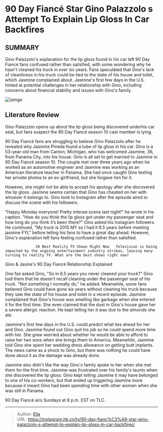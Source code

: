 # 90 Day Fiancé Star Gino Palazzolo s Attempt To Explain Lip Gloss In Car Backfires


## SUMMARY 



  Gino Palazzolo&#39;s explanation for the lip gloss found in his car left 90 Day Fiancé fans confused rather than satisfied, with some wondering why he hasn&#39;t cleaned his truck in over six years.   Fans speculated that Gino&#39;s lack of cleanliness in his truck could be tied to the state of his house and toilet, which Jasmine complained about.   Jasmine&#39;s first few days in the U.S. hinted at potential challenges in her relationship with Gino, including concerns about financial stability and issues with Gino&#39;s family.  

![iamge](https://static1.srcdn.com/wordpress/wp-content/uploads/2023/11/90-day-fianc-star-gino-palazzolo-s-attempt-to-explain-lip-gloss-in-car-backfires.jpg)

## Literature Review
Gino Palazzolo opens up about the lip gloss being discovered underhis car seat, but fans suspect the 90 Day Fiancé season 10 cast member is lying.




90 Day Fiancé fans are struggling to believe Gino Palazzolo after he revealed why Jasmine Pineda found a tube of lip gloss in his car. Gino is a 53-year-old man from Canton, Michigan, who has welcomed Jasmine, 36, from Panama City, into his house. Gino is all set to get married to Jasmine in 90 Day Fiancé season 10. The couple met over three years ago when he worked as an automotive engineer and Jasmine was working as an American literature teacher in Panama. She had once caught Gino texting her private photos to an ex-girlfriend, but she forgave him for it.




However, she might not be able to accept his apology after she discovered the lip gloss. Jasmine seems certain that Gino has cheated on her with whoever it belongs to. Gino took to Instagram after the episode aired to discuss the scene with his followers.


 

&#34;Happy Monday everyone! Pretty intense scene last night!&#34; he wrote in his caption. &#34;How do you think the lip gloss got under my passenger seat and how long do you think it’s been there?&#34; Gino asked his Instagram followers. He continued, &#34;My truck is 2015 MY so I had it 6.5 years before meeting jasmine FYI,&#34; before telling his fans to have a great day ahead. However, Gino&#39;s explanation left fans feeling confused rather than satisfied.

                  20 Best Reality TV Shows Right Now   Television is being impacted by the ongoing entertainment industry strikes, leaving many turning to reality TV. What are the best shows right now?    





 Gino &amp; Jasine&#39;s 90 Day Fiancé Relationship Explained 
          

One fan asked Gino, &#34;So in 6.5 years you never cleaned your truck?&#34; Gino told them that he doesn&#39;t recall cleaning under the passenger seat of his truck. &#34;Not something I normally do,&#34; he added. Meanwhile, some fans believed Gino could have gone six years without cleaning his truck because they saw the state of his house and toilet in a recent episode. Jasmine complained that Gino&#39;s house was smelling like garbage when she entered it for the first time. She even claimed that the dust in Gino&#39;s house gave her a severe allergic reaction. He kept telling her it was due to the almonds she ate.

Jasmine&#39;s first few days in the U.S. could predict what lies ahead for her and Gino. Jasmine found out Gino quit his job so he could spend more time with her. She grew worried about whether he would be able to afford to raise her two sons when she brings them to America. Meanwhile, Jasmine told Gino she spent her wedding dress allowance on getting butt implants. The news came as a shock to Gino, but there was nothing he could have done about it as the damage was already done.




Jasmine also didn&#39;t like the way Gino&#39;s family spoke to her when she met them for the first time. Jasmine was frustrated over his family&#39;s taunts when she discovered the lip gloss. Gino kept telling Jasmine it may have belonged to one of his co-workers, but that ended up triggering Jasmine more because it meant Gino had been spending time with other women when she was still in Panama.



90 Day Fiancé airs Sundays at 8 p.m. EST on TLC.






---

> Author: [Ella](https://instagram.hk.cn/)  
> URL: https://instagram.hk.cn/tv/90-day-fianc%C3%A9-star-gino-palazzolo-s-attempt-to-explain-lip-gloss-in-car-backfires/  

